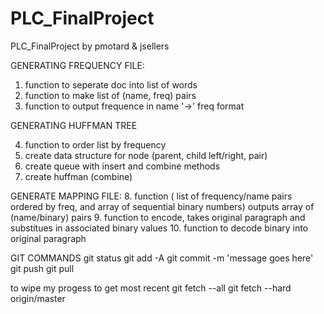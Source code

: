 # PLC_FinalProject
PLC_FinalProject by pmotard &amp; jsellers


GENERATING FREQUENCY FILE:

1. function to seperate doc into list of words
2. function to make list of (name, freq) pairs
3. function to output frequence in name '->' freq format


GENERATING HUFFMAN TREE

4. function to order list by frequency
5. create data structure for node (parent, child left/right, pair)
6. create queue with insert and combine methods
7. create huffman (combine)


GENERATE MAPPING FILE:
8. function ( list of frequency/name pairs ordered by freq, and array of sequential binary numbers) outputs array of (name/binary) pairs
9. function to encode, takes original paragraph and substitues in associated binary values
10. function to decode binary into original paragraph

GIT COMMANDS
git status
git add -A
git commit -m 'message goes here'
git push
git pull

to wipe my progess to get most recent
git fetch --all
git fetch --hard origin/master